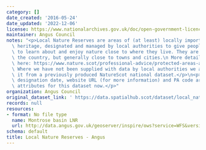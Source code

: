 ```yaml
---
category: []
date_created: '2016-05-24'
date_updated: '2022-12-06'
license: https://www.nationalarchives.gov.uk/doc/open-government-licence/version/3/
maintainer: Angus Council
notes: "<p>Local Nature Reserves are areas of (at least) locally important natural\
  \ heritage, designated and managed by local authorities to give people better opportunities\
  \ to learn about and enjoy nature close to where they live. They are found across\
  \ the country, but generally close to towns and cities.\n More details are available\
  \ here: https://www.nature.scot/professional-advice/protected-areas-and-species/protected-areas/local-designations/local-nature-reserves\n\
  \ Where we have not been supplied with data by local authorities we are extracting\
  \ it from a previously produced NatureScot national dataset.</p>\n<p>Site name,\
  \ designation date, website URL (for more information) and PA code are all mandatory\
  \ attributes for this dataset now.</p>"
organization: Angus Council
original_dataset_link: ' https://data.spatialhub.scot/dataset/local_nature_reserves-an'
records: null
resources:
- format: No file type
  name: Montrose basin LNR
  url: http://data.angus.gov.uk/geoserver/inspire/ows?service=WFS&version=1.0.0&request=GetFeature&typeName=inspire%3Amontrosebasin_lnr&maxFeatures=50&outputFormat=application%2Fjson
schema: default
title: Local Nature Reserves - Angus
---
```


